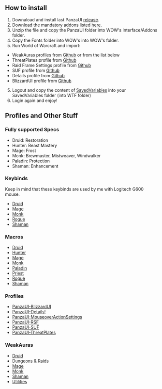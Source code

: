 ## How to install

1. Downaload and install last PanzaUI [release](https://github.com/MarioCatuogno/PanzaUI/releases).
2. Download the mandatory addons listed [here](https://github.com/MarioCatuogno/PanzaUI?tab=readme-ov-file#my-ui).
3. Unzip the file and copy the PanzaUI folder into WOW's Interface/Addons folder.
4. Copy the Fonts folder into WOW's into WOW's folder.
4. Run World of Warcraft and import:
  - WeakAuras profiles from [Github](https://github.com/MarioCatuogno/PanzaUI/tree/main/WeakAuras) or from the list below
  - ThreatPlates profile from [Github](https://github.com/MarioCatuogno/PanzaUI/blob/main/Profiles/PanzaUI-ThreatPlates.txt)
  - Raid Frame Settings profile from [Github](https://github.com/MarioCatuogno/PanzaUI/blob/main/Profiles/RaidFrameSettings.txt)
  - SUF profile from [Github](https://github.com/MarioCatuogno/PanzaUI/blob/main/Profiles/PanzaUI-SUF.txt)
  - Details profile from [Github](https://github.com/MarioCatuogno/PanzaUI/blob/main/Profiles/PanzaUI-Details.txt)
  - BlizzardUI profile from [Github](https://github.com/MarioCatuogno/PanzaUI/tree/main/Profiles/PanzaUI-BlizzardUI.txt)
5. Logout and copy the content of [SavedVariables](https://github.com/MarioCatuogno/PanzaUI/tree/main/SavedVariables) into your SavedVariables folder (into WTF folder)
6. Login again and enjoy!

## Profiles and Other Stuff

### Fully supported Specs

* Druid: Restoration
* Hunter: Beast Mastery
* Mage: Frost
* Monk: Brewmaster, Mistweaver, Windwalker
* Paladin: Protection
* Shaman: Enhancement

### Keybinds 

Keep in mind that these keybinds are used by me with Logitech G600 mouse.

* [Druid](https://github.com/MarioCatuogno/PanzaUI/blob/main/Documents/wow_keybinds_druid.pdf)
* [Mage](https://github.com/MarioCatuogno/PanzaUI/blob/main/Documents/wow_keybinds_mage.pdf)
* [Monk](https://github.com/MarioCatuogno/PanzaUI/blob/main/Documents/wow_keybinds_monk.pdf)
* [Rogue](https://github.com/MarioCatuogno/PanzaUI/blob/main/Documents/wow_keybinds_rogue.pdf)
* [Shaman](https://github.com/MarioCatuogno/PanzaUI/blob/main/Documents/wow_keybinds_shaman.pdf)

### Macros

* [Druid](https://github.com/MarioCatuogno/PanzaUI/blob/main/Macros/Druid.txt)
* [Hunter](https://github.com/MarioCatuogno/PanzaUI/blob/main/Macros/Hunter.txt)
* [Mage](https://github.com/MarioCatuogno/PanzaUI/blob/main/Macros/Mage.txt)
* [Monk](https://github.com/MarioCatuogno/PanzaUI/blob/main/Macros/Monk.txt)
* [Paladin](https://github.com/MarioCatuogno/PanzaUI/blob/main/Macros/Paladin.txt)
* [Priest](https://github.com/MarioCatuogno/PanzaUI/blob/main/Macros/Priest.txt)
* [Rogue](https://github.com/MarioCatuogno/PanzaUI/blob/main/Macros/Rogue.txt)
* [Shaman](https://github.com/MarioCatuogno/PanzaUI/blob/main/Macros/Shaman.txt)

### Profiles

* [PanzaUI-BlizzardUI](https://github.com/MarioCatuogno/PanzaUI/blob/main/Profiles/PanzaUI-BlizzardUI.txt)
* [PanzaUI-Details!](https://github.com/MarioCatuogno/PanzaUI/blob/main/Profiles/PanzaUI-Details.txt)
* [PanzaUI-MouseoverActionSettings](https://github.com/MarioCatuogno/PanzaUI/blob/main/Profiles/PanzaUI-MouseoverActionSettings.txt)
* [PanzaUI-RSF](https://github.com/MarioCatuogno/PanzaUI/blob/main/Profiles/PanzaUI-RFS.txt)
* [PanzaUI-SUF](https://github.com/MarioCatuogno/PanzaUI/blob/main/Profiles/PanzaUI-SUF.txt)
* [PanzaUI-ThreatPlates](https://github.com/MarioCatuogno/PanzaUI/blob/main/Profiles/PanzaUI-ThreatPlates.txt)

### WeakAuras

* [Druid](https://github.com/MarioCatuogno/PanzaUI/blob/main/WeakAuras/PanzaUI-Druid.txt)
* [Dungeons & Raids](https://github.com/MarioCatuogno/PanzaUI/blob/main/WeakAuras/PanzaUI-DungeonRaids.txt)
* [Mage](https://github.com/MarioCatuogno/PanzaUI/blob/main/WeakAuras/PanzaUI-Mage.txt)
* [Monk](https://github.com/MarioCatuogno/PanzaUI/blob/main/WeakAuras/PanzaUI-Monk.txt)
* [Shaman](https://github.com/MarioCatuogno/PanzaUI/blob/main/WeakAuras/PanzaUI-Shaman.txt)
* [Utilities](https://github.com/MarioCatuogno/PanzaUI/blob/main/WeakAuras/PanzaUI-Utilities.txt)